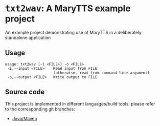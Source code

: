 # <tt>txt2wav</tt>: A MaryTTS example project

An example project demonstrating use of MaryTTS in a deliberately standalone application

## Usage

```
usage: txt2wav [-i <FILE>] -o <FILE>
 -i,--input <FILE>    Read input from FILE
                      (otherwise, read from command line argument)
 -o,--output <FILE>   Write output to FILE
```

## Source code

This project is implemented in different languages/build tools, please refer to the corresponding git branches:

* [Java/Maven](tree/maven)

